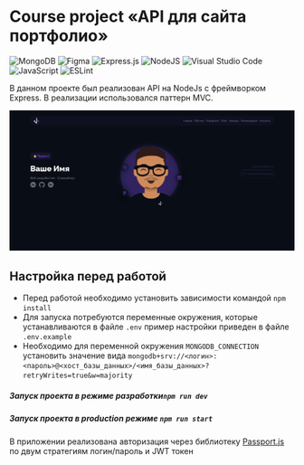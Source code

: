 # Course project &laquo;API для сайта портфолио&raquo;

![MongoDB](https://img.shields.io/badge/MongoDB-%234ea94b.svg?style=for-the-badge&logo=mongodb&logoColor=white)
![Figma](https://img.shields.io/badge/figma-%23F24E1E.svg?style=for-the-badge&logo=figma&logoColor=white)
![Express.js](https://img.shields.io/badge/express.js-%23404d59.svg?style=for-the-badge&logo=express&logoColor=%2361DAFB)
![NodeJS](https://img.shields.io/badge/node.js-6DA55F?style=for-the-badge&logo=node.js&logoColor=white)
![Visual Studio Code](https://img.shields.io/badge/Visual%20Studio%20Code-0078d7.svg?style=for-the-badge&logo=visual-studio-code&logoColor=white)
![JavaScript](https://img.shields.io/badge/javascript-%23323330.svg?style=for-the-badge&logo=javascript&logoColor=%23F7DF1E)
![ESLint](https://img.shields.io/badge/ESLint-4B3263?style=for-the-badge&logo=eslint&logoColor=white)

В данном проекте был реализован API на NodeJs c фреймворком Express. В реализации использовался паттерн MVC.

![Screenshot 1](./Portfolio_API_NodeJS_Screenshot_1.png)

## Настройка перед работой

- Перед работой необходимо установить зависимости командой `npm install`
- Для запуска потребуются переменные окружения, которые устанавливаются в файле `.env` пример настройки приведен в файле `.env.example`
- Необходимо для переменной окружения `MONGODB_CONNECTION` установить значение вида `mongodb+srv://<логин>:<пароль>@<хост_базы_данных>/<имя_базы_данных>?retryWrites=true&w=majority`

##### Запуск проекта в режиме разработки`npm run dev`

##### Запуск проекта в production режиме `npm run start`

В приложении реализована авторизация через библиотеку [Passport.js](https://www.passportjs.org/)
по двум стратегиям логин/пароль и JWT токен
